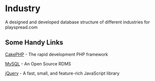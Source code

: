 # Industry


A designed and developed database structure of different industries for playspread.com 


## Some Handy Links

[CakePHP](http://www.cakephp.org) - The rapid development PHP framework

[MySQL](http://www.jquery.com) - An Open Source RDMS

[jQuery](http://www.jquery.com) - A fast, small, and feature-rich JavaScript library

